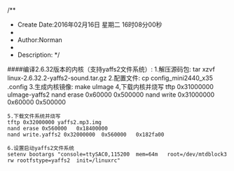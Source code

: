 /**
* Create Date:2016年02月16日 星期二 16时08分00秒
* 
* Author:Norman
* 
* Description: 
*/

####编译2.6.32版本的内核（支持yaffs2文件系统）:
    1.解压源码包:
        tar xzvf linux-2.6.32.2-yaffs2-sound.tar.gz
    2.配置文件:
        cp config_mini2440_x35 .config
    3.生成内核镜像:
        make uImage
    4,下载内核并烧写
    tftp 0x31000000 uImage-yaffs2
    nand erase 0x60000   0x500000
    nand write 0x31000000  0x60000   0x500000

    5.下载文件系统并烧写
    tftp 0x32000000 yaffs2.mp3.img
    nand erase 0x560000   0x18400000
    nand write.yaffs2 0x32000000  0x560000   0x182fa00

    6.设置启动yaffs2文件系统
    setenv bootargs "console=ttySAC0,115200  mem=64m   root=/dev/mtdblock3  rw rootfstype=yaffs2  init=/linuxrc"
